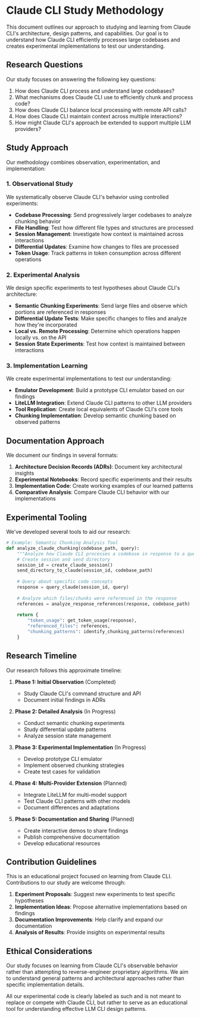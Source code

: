 # Claude CLI Study Methodology

This document outlines our approach to studying and learning from Claude CLI's architecture, design patterns, and capabilities. Our goal is to understand how Claude CLI efficiently processes large codebases and creates experimental implementations to test our understanding.

## Research Questions

Our study focuses on answering the following key questions:

1. How does Claude CLI process and understand large codebases?
2. What mechanisms does Claude CLI use to efficiently chunk and process code?
3. How does Claude CLI balance local processing with remote API calls?
4. How does Claude CLI maintain context across multiple interactions?
5. How might Claude CLI's approach be extended to support multiple LLM providers?

## Study Approach

Our methodology combines observation, experimentation, and implementation:

### 1. Observational Study

We systematically observe Claude CLI's behavior using controlled experiments:

- **Codebase Processing**: Send progressively larger codebases to analyze chunking behavior
- **File Handling**: Test how different file types and structures are processed
- **Session Management**: Investigate how context is maintained across interactions
- **Differential Updates**: Examine how changes to files are processed
- **Token Usage**: Track patterns in token consumption across different operations

### 2. Experimental Analysis

We design specific experiments to test hypotheses about Claude CLI's architecture:

- **Semantic Chunking Experiments**: Send large files and observe which portions are referenced in responses
- **Differential Update Tests**: Make specific changes to files and analyze how they're incorporated
- **Local vs. Remote Processing**: Determine which operations happen locally vs. on the API
- **Session State Experiments**: Test how context is maintained between interactions

### 3. Implementation Learning

We create experimental implementations to test our understanding:

- **Emulator Development**: Build a prototype CLI emulator based on our findings
- **LiteLLM Integration**: Extend Claude CLI patterns to other LLM providers
- **Tool Replication**: Create local equivalents of Claude CLI's core tools
- **Chunking Implementation**: Develop semantic chunking based on observed patterns

## Documentation Approach

We document our findings in several formats:

1. **Architecture Decision Records (ADRs)**: Document key architectural insights
2. **Experimental Notebooks**: Record specific experiments and their results
3. **Implementation Code**: Create working examples of our learned patterns
4. **Comparative Analysis**: Compare Claude CLI behavior with our implementations

## Experimental Tooling

We've developed several tools to aid our research:

```python
# Example: Semantic Chunking Analysis Tool
def analyze_claude_chunking(codebase_path, query):
    """Analyze how Claude CLI processes a codebase in response to a query."""
    # Create session and send directory
    session_id = create_claude_session()
    send_directory_to_claude(session_id, codebase_path)
    
    # Query about specific code concepts
    response = query_claude(session_id, query)
    
    # Analyze which files/chunks were referenced in the response
    references = analyze_response_references(response, codebase_path)
    
    return {
        "token_usage": get_token_usage(response),
        "referenced_files": references,
        "chunking_patterns": identify_chunking_patterns(references)
    }
```

## Research Timeline

Our research follows this approximate timeline:

1. **Phase 1: Initial Observation** (Completed)
   - Study Claude CLI's command structure and API
   - Document initial findings in ADRs

2. **Phase 2: Detailed Analysis** (In Progress)
   - Conduct semantic chunking experiments
   - Study differential update patterns
   - Analyze session state management

3. **Phase 3: Experimental Implementation** (In Progress)
   - Develop prototype CLI emulator
   - Implement observed chunking strategies
   - Create test cases for validation

4. **Phase 4: Multi-Provider Extension** (Planned)
   - Integrate LiteLLM for multi-model support
   - Test Claude CLI patterns with other models
   - Document differences and adaptations

5. **Phase 5: Documentation and Sharing** (Planned)
   - Create interactive demos to share findings
   - Publish comprehensive documentation
   - Develop educational resources

## Contribution Guidelines

This is an educational project focused on learning from Claude CLI. Contributions to our study are welcome through:

1. **Experiment Proposals**: Suggest new experiments to test specific hypotheses
2. **Implementation Ideas**: Propose alternative implementations based on findings
3. **Documentation Improvements**: Help clarify and expand our documentation
4. **Analysis of Results**: Provide insights on experimental results

## Ethical Considerations

Our study focuses on learning from Claude CLI's observable behavior rather than attempting to reverse-engineer proprietary algorithms. We aim to understand general patterns and architectural approaches rather than specific implementation details.

All our experimental code is clearly labeled as such and is not meant to replace or compete with Claude CLI, but rather to serve as an educational tool for understanding effective LLM CLI design patterns.